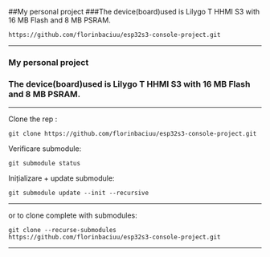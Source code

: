 ##My personal project
###The device(board)used is Lilygo T HHMI S3 with 16 MB Flash and 8 MB PSRAM.

```
https://github.com/florinbaciuu/esp32s3-console-project.git
```
---

### My personal project
### The device(board)used is Lilygo T HHMI S3 with 16 MB Flash and 8 MB PSRAM.

---

Clone the rep :
```
git clone https://github.com/florinbaciuu/esp32s3-console-project.git
```
Verificare submodule:
```
git submodule status
```
Inițializare + update submodule:
```
git submodule update --init --recursive
```

---

or to clone complete with submodules:
```
git clone --recurse-submodules https://github.com/florinbaciuu/esp32s3-console-project.git
```

---

